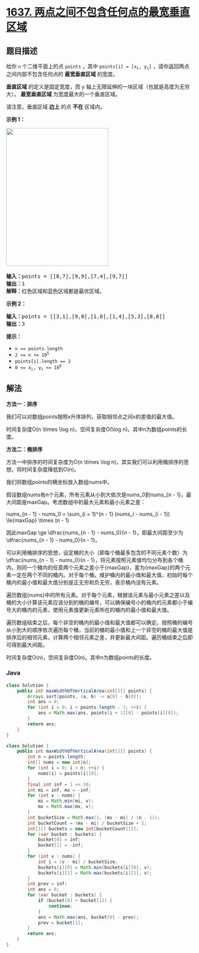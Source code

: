 # [1637. 两点之间不包含任何点的最宽垂直区域](https://leetcode.cn/problems/widest-vertical-area-between-two-points-containing-no-points)

## 题目描述

<p>给你&nbsp;<code>n</code>&nbsp;个二维平面上的点 <code>points</code> ，其中&nbsp;<code>points[i] = [x<sub>i</sub>, y<sub>i</sub>]</code>&nbsp;，请你返回两点之间内部不包含任何点的&nbsp;<strong>最宽垂直区域</strong> 的宽度。</p>

<p><strong>垂直区域</strong> 的定义是固定宽度，而 y 轴上无限延伸的一块区域（也就是高度为无穷大）。 <strong>最宽垂直区域</strong> 为宽度最大的一个垂直区域。</p>

<p>请注意，垂直区域&nbsp;<strong>边上</strong>&nbsp;的点&nbsp;<strong>不在</strong>&nbsp;区域内。</p>

<p><strong>示例 1：</strong></p>
<img alt="" src="https://gcore.jsdelivr.net/gh/doocs/leetcode@main/solution/1600-1699/1637.Widest%20Vertical%20Area%20Between%20Two%20Points%20Containing%20No%20Points/images/points3.png" style="width: 276px; height: 371px;" />​
<pre>
<b>输入：</b>points = [[8,7],[9,9],[7,4],[9,7]]
<b>输出：</b>1
<b>解释：</b>红色区域和蓝色区域都是最优区域。
</pre>

<p><strong>示例 2：</strong></p>

<pre>
<b>输入：</b>points = [[3,1],[9,0],[1,0],[1,4],[5,3],[8,8]]
<b>输出：</b>3
</pre>

<p><strong>提示：</strong></p>

<ul>
	<li><code>n == points.length</code></li>
	<li><code>2 &lt;= n &lt;= 10<sup>5</sup></code></li>
	<li><code>points[i].length == 2</code></li>
	<li><code>0 &lt;= x<sub>i</sub>, y<sub>i</sub>&nbsp;&lt;= 10<sup>9</sup></code></li>
</ul>

## 解法

**方法一：排序**

我们可以对数组points按照x升序排列，获取相邻点之间x的差值的最大值。

时间复杂度O(n \times \log n)，空间复杂度O(\log n)。其中n为数组points的长度。

**方法二：桶排序**

方法一中排序的时间复杂度为O(n \times \log n)，其实我们可以利用桶排序的思想，将时间复杂度降低到O(n)。

我们将数组points的横坐标放入数组nums中。

假设数组nums有n个元素，所有元素从小到大依次是nums_0到nums_{n - 1}，最大间距是maxGap。考虑数组中的最大元素和最小元素之差：


nums_{n - 1} - nums_0 = \sum_{i = 1}^{n - 1} (nums_i - nums_{i - 1}) \le{maxGap} \times (n - 1)


因此maxGap \ge \dfrac{nums_{n - 1} - nums_0}{n - 1}，即最大间距至少为\dfrac{nums_{n - 1} - nums_0}{n - 1}。

可以利用桶排序的思想，设定桶的大小（即每个桶最多包含的不同元素个数）为\dfrac{nums_{n - 1} - nums_0}{n - 1}，将元素按照元素值均匀分布到各个桶内，则同一个桶内的任意两个元素之差小于{maxGap}，差为{maxGap}的两个元素一定在两个不同的桶内。对于每个桶，维护桶内的最小值和最大值，初始时每个桶内的最小值和最大值分别是正无穷和负无穷，表示桶内没有元素。

遍历数组{nums}中的所有元素。对于每个元素，根据该元素与最小元素之差以及桶的大小计算该元素应该分到的桶的编号，可以确保编号小的桶内的元素都小于编号大的桶内的元素，使用元素值更新元素所在的桶内的最小值和最大值。

遍历数组结束之后，每个非空的桶内的最小值和最大值都可以确定。按照桶的编号从小到大的顺序依次遍历每个桶，当前的桶的最小值和上一个非空的桶的最大值是排序后的相邻元素，计算两个相邻元素之差，并更新最大间距。遍历桶结束之后即可得到最大间距。

时间复杂度O(n)，空间复杂度O(n)。其中n为数组points的长度。

### **Java**

```java
class Solution {
    public int maxWidthOfVerticalArea(int[][] points) {
        Arrays.sort(points, (a, b) -> a[0] - b[0]);
        int ans = 0;
        for (int i = 0; i < points.length - 1; ++i) {
            ans = Math.max(ans, points[i + 1][0] - points[i][0]);
        }
        return ans;
    }
}
```

```java
class Solution {
    public int maxWidthOfVerticalArea(int[][] points) {
        int n = points.length;
        int[] nums = new int[n];
        for (int i = 0; i < n; ++i) {
            nums[i] = points[i][0];
        }
        final int inf = 1 << 30;
        int mi = inf, mx = -inf;
        for (int v : nums) {
            mi = Math.min(mi, v);
            mx = Math.max(mx, v);
        }
        int bucketSize = Math.max(1, (mx - mi) / (n - 1));
        int bucketCount = (mx - mi) / bucketSize + 1;
        int[][] buckets = new int[bucketCount][2];
        for (var bucket : buckets) {
            bucket[0] = inf;
            bucket[1] = -inf;
        }
        for (int v : nums) {
            int i = (v - mi) / bucketSize;
            buckets[i][0] = Math.min(buckets[i][0], v);
            buckets[i][1] = Math.max(buckets[i][1], v);
        }
        int prev = inf;
        int ans = 0;
        for (var bucket : buckets) {
            if (bucket[0] > bucket[1]) {
                continue;
            }
            ans = Math.max(ans, bucket[0] - prev);
            prev = bucket[1];
        }
        return ans;
    }
}
```
